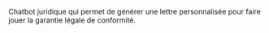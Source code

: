 Chatbot juridique qui permet de générer une lettre personnalisée pour faire jouer la garantie légale de conformité.
